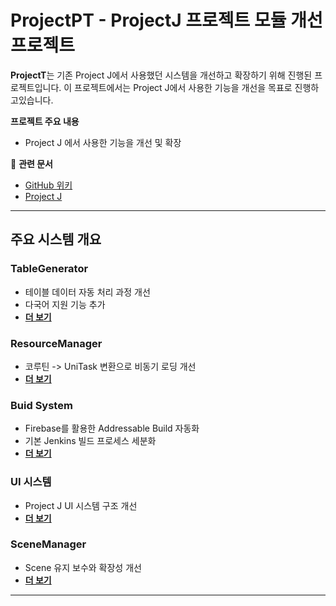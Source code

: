 # ProjectPT - ProjectJ 프로젝트 모듈 개선 프로젝트

**ProjectT**는 기존 Project J에서 사용했던 시스템을 개선하고 확장하기 위해 진행된 프로젝트입니다.
이 프로젝트에서는 Project J에서 사용한 기능을 개선을 목표로 진행하고있습니다.

**프로젝트 주요 내용**
- Project J 에서 사용한 기능을 개선 및 확장

🔗 **관련 문서**
- [ GitHub 위키](https://github.com/osy9611/ProjectT/wiki)
- [ Project J](https://github.com/osy9611/ProjectJ)

---

## 주요 시스템 개요

### TableGenerator
- 테이블 데이터 자동 처리 과정 개선
- 다국어 지원 기능 추가
- **[더 보기](https://github.com/osy9611/ProjectT/wiki/TableGenerator)**

### ResourceManager
- 코루틴 -> UniTask 변환으로 비동기 로딩 개선
- **[더 보기](https://github.com/osy9611/ProjectT/wiki/ResourceManager)**

### Buid System
- Firebase를 활용한 Addressable Build 자동화
- 기본 Jenkins 빌드 프로세스 세분화
- **[더 보기](https://github.com/osy9611/ProjectT/wiki/Build-System)**

### UI 시스템
- Project J UI 시스템 구조 개선
- **[더 보기](https://github.com/osy9611/ProjectT/wiki/UI-System)**

### SceneManager
- Scene 유지 보수와 확장성 개선
- **[더 보기](https://github.com/osy9611/ProjectT/wiki/SceneManager)**

---

